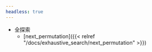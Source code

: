 ```yaml
---
headless: true
---
```


- 全探索
    - [next_permutation]({{< relref "/docs/exhaustive_search/next_permutation" >}})